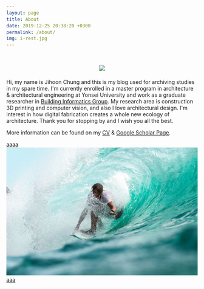 ```yaml
---
layout: page
title: About
date: 2019-12-25 20:38:20 +0300
permalink: /about/
img: i-rest.jpg
---
```


<br><center><img src="../assets/img/my_pic.jpg" width="60%"> </center><br>
Hi, my name is Jihoon Chung and this is my blog used for archiving studies in my spare time. I'm currently enrolled in a master program in architecture & architectural engineering at Yonsei University and work as a graduate researcher in [Building Informatics Group](http://big.yonsei.ac.kr/). My research area is construction 3D printing and computer vision, and also I love architectural design. I'm interest in how digital fabrication creates a whole new ecology of architecture. Thank you for stopping by and I wish you all the best.

More information can be found on my [CV](https://drive.google.com/file/d/1oZSsbIkHi7Ic7EA7atsFGw2tyLl_7kQc/view?usp=sharing) & [Google Scholar Page](https://scholar.google.com/citations?user=ExZUcKYAAAAJ&hl=en&authuser=2).

<a href="/CV_Jihoon Chung.pdf" class="image fit">aaaa</a>
<a href="https://github.com/archi-j/resume/raw/main/CV_Jihoon%20Chung.pdf" class="image fit"><img src="assets/img/i-rest.jpg" alt="">aaa</a>
